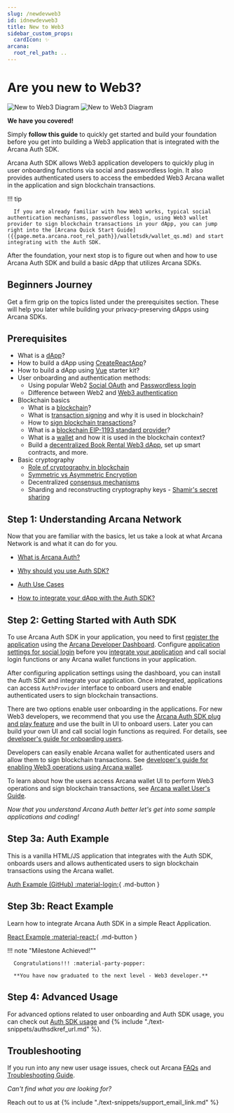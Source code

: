 ```yaml
---
slug: /newdevweb3
id: idnewdevweb3
title: New to Web3
sidebar_custom_props:
  cardIcon: ✨
arcana:
  root_rel_path: ..
---
```


# Are you new to Web3?

![New to Web3 Diagram](/img/diagrams/d_new_2_web3_light.png#only-light)
![New to Web3 Diagram](/img/diagrams/d_new_2_web3_dark.png#only-dark)

**We have you covered!**

Simply **follow this guide** to quickly get started and build your foundation before you get into building a Web3 application that is integrated with the Arcana Auth SDK.

Arcana Auth SDK allows Web3 application developers to quickly plug in user onboarding functions via social and passwordless login. It also provides authenticated users to access the embedded Web3 Arcana wallet in the application and sign blockchain transactions.

!!! tip

      If you are already familiar with how Web3 works, typical social authentication mechanisms, passwordless login, using Web3 wallet provider to sign blockchain transactions in your dApp, you can jump right into the [Arcana Quick Start Guide]({{page.meta.arcana.root_rel_path}}/walletsdk/wallet_qs.md) and start integrating with the Auth SDK.

After the foundation, your next stop is to figure out when and how to use Arcana Auth SDK and build a basic dApp that utilizes Arcana SDKs.

## Beginners Journey

Get a firm grip on the topics listed under the prerequisites section. These will help you later while building your privacy-preserving dApps using Arcana SDKs.

## Prerequisites

* What is a [dApp](https://ethereum.org/en/developers/docs/dapps/#prerequisites)?
* How to build a dApp using [CreateReactApp](https://create-react-app.dev/)?
* How to build a dApp using [Vue](https://vuejs.org/) starter kit?
* User onboarding and authentication methods:
   - Using popular Web2 [Social OAuth](https://auth0.com/learn/social-login/) and [Passwordless login](https://auth0.com/passwordless)
   - Difference between Web2 and [Web3 authentication](https://blog.mycrypto.com/sign-in-with-ethereum-an-alternative-to-centralized-identity-providers)
* Blockchain basics
  - What is a [blockchain](https://ethereum.org/en/developers/docs/intro-to-ethereum/#what-is-a-blockchain)?
  - What is [transaction signing](https://ethereum.org/en/developers/tutorials/sending-transactions-using-web3-and-alchemy/#why-do-i-need-to-sign-my-transactions) and why it is used in blockchain?
  - How to [sign blockchain transactions](https://ethereum.org/en/developers/tutorials/sending-transactions-using-web3-and-alchemy/)?
  - What is a [blockchain EIP-1193 standard provider](https://eips.ethereum.org/EIPS/eip-1193)?
  - What is a [wallet](https://ethereum.org/en/wallets/#main-content) and how it is used in the blockchain context?
  - Build a [decentralized Book Rental Web3 dApp](https://developers.tron.network/docs/build-a-web3-app), set up smart contracts, and more.
* Basic cryptography
  - [Role of cryptography in blockchain](https://consensys.net/blog/blockchain-explained/how-ethereum-works-part-1-cryptography-consensus-and-transactions/)
  - [Symmetric vs Asymmetric Encryption](https://www.ssl2buy.com/wiki/symmetric-vs-asymmetric-encryption-what-are-differences#:~:text=Symmetric%20encryption%20uses%20a%20single,and%20decrypt%20messages%20when%20communicating)
  - Decentralized [consensus mechanisms](https://ethereum.org/en/developers/docs/consensus-mechanisms/)
  - Sharding and reconstructing cryptography keys - [Shamir's secret sharing](https://medium.com/@keylesstech/a-beginners-guide-to-shamir-s-secret-sharing-e864efbf3648)

## Step 1: Understanding Arcana Network

Now that you are familiar with the basics, let us take a look at what Arcana Network is and what it can do for you.

* [What is Arcana Auth?]({{page.meta.arcana.root_rel_path}}/whatisan.md)

* [Why should you use Auth SDK?]({{page.meta.arcana.root_rel_path}}/whyan.md)

* [Auth Use Cases]({{page.meta.arcana.root_rel_path}}/use_cases.md)

* [How to integrate your dApp with the Auth SDK?]({{page.meta.arcana.root_rel_path}}/howdoiuse.md)

## Step 2: Getting Started with Auth SDK

To use Arcana Auth SDK in your application, you need to first [register the application]({{page.meta.arcana.root_rel_path}}/howto/config_dapp.md) using the [Arcana Developer Dashboard]({{page.meta.arcana.root_rel_path}}/concepts/dashboard.md). Configure [application settings for social login]({{page.meta.arcana.root_rel_path}}/howto/config_social_providers.md) before you [integrate your application]({{page.meta.arcana.root_rel_path}}/howto/integrate_auth/index.md) and call social login functions or any Arcana wallet functions in your application.

After configuring application settings using the dashboard, you can install the Auth SDK and integrate your application. Once integrated, applications can access `AuthProvider` interface to onboard users and enable authenticated users to sign blockchain transactions.

There are two options enable user onboarding in the applications. For new Web3 developers, we recommend that you use the [Arcana Auth SDK plug and play feature]({{page.meta.arcana.root_rel_path}}/concepts/plugnplayauth.md) and use the built in UI to onboard users. Later you can build your own UI and call social login functions as required. For details, see [developer's guide for onboarding users]({{page.meta.arcana.root_rel_path}}/howto/onboard_users/index.md). 

Developers can easily enable Arcana wallet for authenticated users and allow them to sign blockchain transactions. See [developer's guide for enabling Web3 operations using Arcana wallet]({{page.meta.arcana.root_rel_path}}/howto/arcana_wallet/index.md).

To learn about how the users access Arcana wallet UI to perform Web3 operations and sign blockchain transactions, see [Arcana wallet User's Guide]({{page.meta.arcana.root_rel_path}}/user_guides/wallet_ui/index.md).

*Now that you understand Arcana Auth better let's get into some sample applications and coding!*

## Step 3a: Auth Example

This is a vanilla HTML/JS application that integrates with the Auth SDK, onboards users and allows authenticated users to sign blockchain transactions using the Arcana wallet.

[Auth Example (GitHub) :material-login:](https://github.com/arcana-network/auth/tree/main/examples){ .md-button }

## Step 3b: React Example

Learn how to integrate Arcana Auth SDK in a simple React Application.

[React Example :material-react:]({{page.meta.arcana.root_rel_path}}/tutorials/code_samples/react_code_sample.md){ .md-button }

!!! note "Milestone Achieved!""

      Congratulations!!! :material-party-popper:

      **You have now graduated to the next level - Web3 developer.**

## Step 4: Advanced Usage

For advanced options related to user onboarding and Auth SDK usage, you can check out [Auth SDK usage]({{page.meta.arcana.root_rel_path}}/walletsdk/wallet_usage.md) and {% include "./text-snippets/authsdkref_url.md" %}.

## Troubleshooting

If you run into any new user usage issues, check out Arcana [FAQs]({{page.meta.arcana.root_rel_path}}/faq/index.md) and [Troubleshooting Guide]({{page.meta.arcana.root_rel_path}}/troubleshooting.md).

*Can't find what you are looking for?*

Reach out to us at {% include "./text-snippets/support_email_link.md" %}
